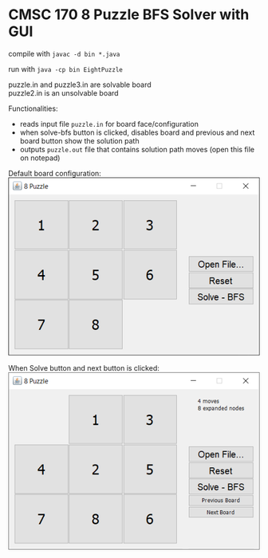 # CMSC 170 8 Puzzle BFS Solver with GUI

compile with
`javac -d bin *.java`

run with
`java -cp bin EightPuzzle`

puzzle.in and puzzle3.in are solvable board
<br/>puzzle2.in is an unsolvable board

Functionalities:

* reads input file `puzzle.in` for board face/configuration
* when solve-bfs button is clicked, disables board and previous and next board button show the solution path
* outputs `puzzle.out` file that contains solution path moves (open this file on notepad)

Default board configuration: <br />
![What it looks like when ran](uponRunning.png)

When Solve button and next button is clicked: <br />
![What it looks like when solve button clicked](whenSolveClicked.gif)
